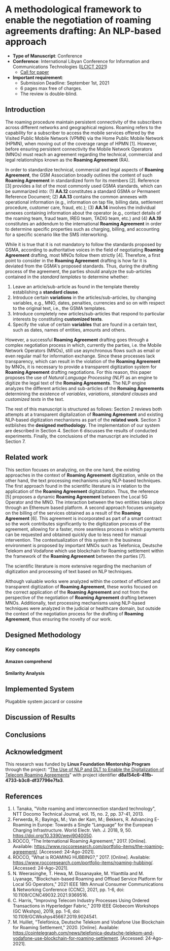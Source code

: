 # A methodological framework to enable the negotiation of roaming agreements drafting: An NLP-based approach
- **Type of Manuscript**: Conference
- **Conference**:  International Libyan Conference for Information and Communications Technologies ([ILCICT 2021](https://ilcict.lit.ly/en/))
    - [Call for paper](https://lit.ly/doc/ilcict2021_v2_en_pages.pdf)
- **Important requirement**:
    - Submission Deadline: September 1st, 2021
    - 6 pages max free of charges.
    - The review is double-blind.

## Introduction

The roaming procedure maintain persistent connectivity of the subscribers across different networks and geographical regions. Roaming refers to the capability for a subscriber to access the mobile services offered by the Visited Public Mobile Network (VPMN) via the Home Public Mobile Network (HPMN), when moving out of the coverage range of HPMN [1]. However, before ensuring persistent connectivity the Mobile Network Operators (MNOs) must reach an agreement regarding the technical, commercial and legal relationships known as the **Roaming Agreement** (RA).

In order to standardize technical, commercial and legal aspects of **Roaming Agreement**, the GSM Association broadly outlines the content of such **Roaming Agreement** in standardized form for its members [2]. Reference [3] provides a list of the most commonly used GSMA standards, which can be summarized into: (1) **AA.12** constitutes a standard GSMA or Permanent Reference Document; (2) **AA.13** contains the common annexes with operational information (e.g., information on tap file, billing data, settlement procedure, customer care, fraud, etc.); (3) **AA.14** involves the individual annexes containing information about the operator (e.g., contact details of the roaming team, fraud team, IREG team, TADIG team, etc.) and (4) **AA.19** constitutes an addendum to the international **Roaming Agreement** in order to determine specific properties such as charging, billing, and accounting for a specific scenario like the SMS interworking.

While it is true that it is not mandatory to follow the standards proposed by GSMA, according to authoritative voices in the field of negotiating **Roaming Agreement** drafting, most MNOs follow them strictly [4]. Therefore, a first point to consider in the **Roaming Agreement** drafting is how far it is deviated from the GSMA's proposed standards. Thus, during the drafting process of the agreement, the parties should analyze the sub-articles contained in the *standard templates* to determine whether:

1. Leave an article/sub-article as found in the template thereby establishing a **standard clause**.
2. Introduce certain **variations** in the articles/sub-articles, by changing variables, e.g., MNO, dates, penalties, currencies and so on with respect to the original text, i.e., the GSMA templates.
3. Introduce completely new articles/sub-articles that respond to particular interests by constituting **customized texts**.
4. Specify the value of certain **variables** that are found in a certain text, such as dates, names of entities, amounts and others.

However, a successful **Roaming Agreement** drafting goes through a complex negotiation process in which, currently the parties, i.e. the Mobile Network Operators (MNOs), still use asynchronous flows such as email or even regular mail for information exchange. Since these processes lack transparency, which can result in the violation of the **Roaming Agreement** by MNOs, it is necessary to provide a transparent digitization system for **Roaming Agreement** drafting negotiations. For this reason, this paper proposes the use of *Natural Language Processing (NLP)* as an engine to digitize the legal text of the **Romaing Agreements**. The NLP engine analyzes the different articles and sub-articles of the **Romaing Agreements** determining the existence of *variables*, *variations*, *standard clauses* and *customized texts* in the text.

The rest of this manuscript is structured as follows: Section 2 reviews both attempts at a transparent digitalization of **Roaming Agreement** and existing NLP-based digitization mechanisms as part of the **related work**. Section 3 estblishes the **designed methodology**. The implementation of our system are described in Section 4. Section 6 discusses the results of conducted experiments. Finally, the conclusions of the manuscript are included in Section 7. 

## Related work

This section focuses on analyzing, on the one hand, the existing approaches in the context of **Roaming Agreement** digitization, while on the other hand, the text processing mechanisms using NLP-based techniques. The first approach found in the scientific literature is in relation to the application of the **Roaming Agreement** digitalization. Thus, the reference [5] proposes a dynamic **Roaming Agreement** between the Local 5G Operator and the MNO. The interaction between the two entities takes place through an Ethereum based platform. A second approach focuses uniquely on the billing of the services obtained as a result of the **Roaming Agreement** [6]. This agreement is incorporated as part of a smart contract so the work contributes significantly to the digitization process of the agreement, allowing for a faster, more seamless process in which payments can be requested and obtained quickly due to less need for manual intervention. The contextualization of this system in the business environment is proposed by important MNOs such as Telefonica, Deutsche Telekom and Vodafone which use blockchain for Roaming settlement within the framework of the **Roaming Agreement** between the parties [7].

The scientific literature is more extensive regarding the mechanism of digitization and processing of text based on NLP techniques.

Although valuable works were analyzed within the context of efficient and transparent digitization of **Roaming Agreement**, these works focused on the correct application of the **Roaming Agreement** and not from the perspective of the negotiation of **Roaming Agreement** drafting between MNOs. Additionally, text processing mechanisms using NLP-based techniques were analyzed in the judicial or healthcare domain, but outside the context of the negotiation process for the drafting of **Roaming Agreement**, thus ensuring the novelty of our work.

## Designed Methodology

### Key concepts

#### Amazon comprehend

#### Smilarity Analysis

## Implemented System
Plugabble system jaccard or cossine

## Discussion of Results

## Conclusions

## Acknowledgment
This research was funded by **Linux Foundation Mentorship Program** through the project: “[The Use of NLP and DLT to Enable the Digitalization of Telecom Roaming Agreements](https://wiki.hyperledger.org/display/INTERN/The+Use+of+NLP+and+DLT+to+Enable+the+Digitalization+of+Telecom+Roaming+Agreements)” with project identifier **d8a154c6-41fb-4733-b3c8-df37796e7fa3**.

## References
1. I. Tanaka, "Volte roaming and interconnection standard technology", NTT Docomo Technical Journal, vol. 15, no. 2, pp. 37-41, 2013.
2. Ferwerda, R.; Bayings, M.; Van der Kam, M.; Bekkers, R. Advancing E-Roaming in Europe: Towards a Single “Language” for the European Charging Infrastructure. World Electr. Veh. J. 2018, 9, 50. https://doi.org/10.3390/wevj9040050.
3. ROCCO, “The International Roaming Agreement,” 2017. [Online]. Available: https://www.roccoresearch.com/portfolio-items/the-roaming-agreement/. [Accessed: 24-Ago-2021].
4. ROCCO, “What is ROAMING HUBBING?,” 2017. [Online]. Available: https://www.roccoresearch.com/portfolio-items/roaming-hubbing/. [Accessed: 24-Ago-2021].
5. N. Weerasinghe, T. Hewa, M. Dissanayake, M. Ylianttila and M. Liyanage, "Blockchain-based Roaming and Offload Service Platform for Local 5G Operators," 2021 IEEE 18th Annual Consumer Communications & Networking Conference (CCNC), 2021, pp. 1-6, doi: 10.1109/CCNC49032.2021.9369516.
6. C. Harris, "Improving Telecom Industry Processes Using Ordered Transactions in Hyperledger Fabric," 2019 IEEE Globecom Workshops (GC Wkshps), 2019, pp. 1-6, doi: 10.1109/GCWkshps45667.2019.9024541.
7. M. Huillet, "Telefónica, Deutsche Telekom and Vodafone Use Blockchain for Roaming Settlement," 2020. [Online]. Available: https://cointelegraph.com/news/telefonica-deutsche-telekom-and-vodafone-use-blockchain-for-roaming-settlement. [Accessed: 24-Ago-2021].